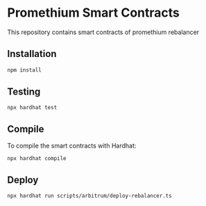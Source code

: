 # Promethium Smart Contracts

This repository contains smart contracts of promethium rebalancer

## Installation

```bash
npm install
```

## Testing

```
npx hardhat test
```

## Compile

To compile the smart contracts with Hardhat:

```
npx hardhat compile
```

## Deploy

```
npx hardhat run scripts/arbitrum/deploy-rebalancer.ts
```
